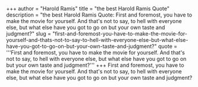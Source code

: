 +++
author = "Harold Ramis"
title = "the best Harold Ramis Quote"
description = "the best Harold Ramis Quote: First and foremost, you have to make the movie for yourself. And that's not to say, to hell with everyone else, but what else have you got to go on but your own taste and judgment?"
slug = "first-and-foremost-you-have-to-make-the-movie-for-yourself-and-thats-not-to-say-to-hell-with-everyone-else-but-what-else-have-you-got-to-go-on-but-your-own-taste-and-judgment?"
quote = '''First and foremost, you have to make the movie for yourself. And that's not to say, to hell with everyone else, but what else have you got to go on but your own taste and judgment?'''
+++
First and foremost, you have to make the movie for yourself. And that's not to say, to hell with everyone else, but what else have you got to go on but your own taste and judgment?
